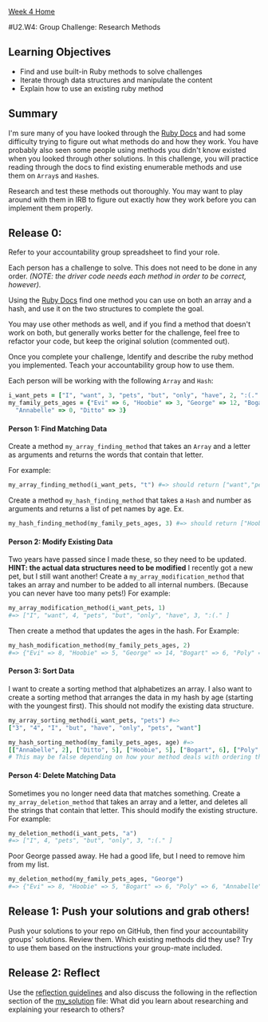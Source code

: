 [Week 4 Home](../)

#U2.W4: Group Challenge: Research Methods

## Learning Objectives
- Find and use built-in Ruby methods to solve challenges
- Iterate through data structures and manipulate the content
- Explain how to use an existing ruby method

## Summary
I'm sure many of you have looked through the [Ruby Docs](http://ruby-doc.org/) and had some
difficulty trying to figure out what methods do and how they work. You have probably also 
seen some people using methods you didn't know existed when you looked through other solutions.
In this challenge, you will practice reading through the docs to find existing enumerable methods and 
use them on `Array`s and `Hash`es. 

Research and test these methods out thoroughly. You may want to play around with them in IRB to 
figure out exactly how they work before you can implement them properly. 

## Release 0:
Refer to your accountability group spreadsheet to find your role. 

Each person has a challenge to solve. This does not need to be done in any order. *(NOTE: the driver code 
needs each method in order to be correct, however).*

Using the [Ruby Docs](http://ruby-doc.org/) find one method you can use
on both an array and a hash, and use it on the two structures to complete the goal. 

You may use other methods as well, and if you find a method that doesn't work on both, but generally works better for the challenge, feel free to refactor your code, but keep the original solution (commented out).

Once you complete your challenge, Identify and describe the ruby method you implemented. Teach your 
accountability group how to use them. 

Each person will be working with the following `Array` and `Hash`: 
```ruby
i_want_pets = ["I", "want", 3, "pets", "but", "only", "have", 2, ":(." ]
my_family_pets_ages = {"Evi" => 6, "Hoobie" => 3, "George" => 12, "Bogart" => 4, "Poly" => 4, 
  "Annabelle" => 0, "Ditto" => 3}
```

#### Person 1: Find Matching Data
Create a method `my_array_finding_method` that takes an `Array` and a letter as arguments
and returns the words that contain that letter.

For example:
```ruby
my_array_finding_method(i_want_pets, "t") #=> should return ["want","pets","but"]
```

Create a method `my_hash_finding_method` that takes a `Hash` and number as arguments and 
returns a list of pet names by age. 
Ex. 
```ruby
my_hash_finding_method(my_family_pets_ages, 3) #=> should return ["Hoobie", "Ditto"]
```

#### Person 2: Modify Existing Data
Two years have passed since I made these, so they need to be updated. **HINT: the actual 
data structures need to be modified**
I recently got a new pet, but I still want another!
Create a `my_array_modification_method` that takes an array and number to be added to all
internal numbers. (Because you can never have too many pets!) For example:

```ruby
my_array_modification_method(i_want_pets, 1) 
#=> ["I", "want", 4, "pets", "but", "only", "have", 3, ":(." ] 
```

Then create a method that updates the ages in the hash. For Example:

```ruby
my_hash_modification_method(my_family_pets_ages, 2) 
#=> {"Evi" => 8, "Hoobie" => 5, "George" => 14, "Bogart" => 6, "Poly" => 6, "Annabelle" => 2, "Ditto" => 5}
```

#### Person 3: Sort Data
I want to create a sorting method that alphabetizes an array. I also want to create a sorting method that arranges
the data in my hash by age (starting with the youngest first). This should not modify the existing data structure.

```ruby
my_array_sorting_method(i_want_pets, "pets") #=>
["3", "4", "I", "but", "have", "only", "pets", "want"]

my_hash_sorting_method(my_family_pets_ages, age) #=>
[["Annabelle", 2], ["Ditto", 5], ["Hoobie", 5], ["Bogart", 6], ["Poly", 6], ["Evi", 8], ["George", 14]] 
# This may be false depending on how your method deals with ordering the animals with the same ages.
```

#### Person 4: Delete Matching Data
Sometimes you no longer need data that matches something. Create a `my_array_deletion_method` that takes an array
and a letter, and deletes all the strings that contain that letter. This should modify the existing structure.
For example: 
```ruby 
my_deletion_method(i_want_pets, "a") 
#=> ["I", 4, "pets", "but", "only", 3, ":(." ]
```

Poor George passed away. He had a good life, but I need to remove him from my list. 

```ruby
my_deletion_method(my_family_pets_ages, "George") 
#=> {"Evi" => 8, "Hoobie" => 5, "Bogart" => 6, "Poly" => 6, "Annabelle" => 2, "Ditto" => 5}
```

## Release 1: Push your solutions and grab others!
Push your solutions to your repo on GitHub, then find your accountability groups' solutions. Review them. 
Which existing methods did they use? Try to use them based on the instructions your group-mate included. 

## Release 2: Reflect
Use the [reflection guidelines](https://github.com/Devbootcamp/phase_0_handbook/blob/master/coding_references/reflection_guidelines.md) and also discuss the following in the reflection section of the [my_solution](my_solution.rb) file:
What did you learn about researching and explaining your research to others?

